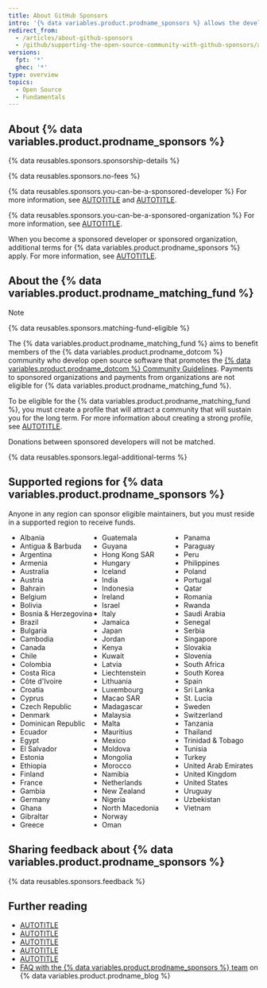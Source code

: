 ```yaml
---
title: About GitHub Sponsors
intro: '{% data variables.product.prodname_sponsors %} allows the developer community to financially support the people and organizations who design, build, and maintain the open source projects they depend on, directly on {% data variables.product.product_name %}.'
redirect_from:
  - /articles/about-github-sponsors
  - /github/supporting-the-open-source-community-with-github-sponsors/about-github-sponsors
versions:
  fpt: '*'
  ghec: '*'
type: overview
topics:
  - Open Source
  - Fundamentals
---
```


## About {% data variables.product.prodname_sponsors %}

{% data reusables.sponsors.sponsorship-details %}

{% data reusables.sponsors.no-fees %}

{% data reusables.sponsors.you-can-be-a-sponsored-developer %} For more information, see [AUTOTITLE](/sponsors/receiving-sponsorships-through-github-sponsors/about-github-sponsors-for-open-source-contributors) and [AUTOTITLE](/sponsors/receiving-sponsorships-through-github-sponsors/setting-up-github-sponsors-for-your-personal-account).

{% data reusables.sponsors.you-can-be-a-sponsored-organization %} For more information, see [AUTOTITLE](/sponsors/receiving-sponsorships-through-github-sponsors/setting-up-github-sponsors-for-your-organization).

When you become a sponsored developer or sponsored organization, additional terms for {% data variables.product.prodname_sponsors %} apply. For more information, see [AUTOTITLE](/free-pro-team@latest/site-policy/github-terms/github-sponsors-additional-terms).

## About the {% data variables.product.prodname_matching_fund %}

> [!NOTE]
> {% data reusables.sponsors.matching-fund-eligible %}

The {% data variables.product.prodname_matching_fund %} aims to benefit members of the {% data variables.product.prodname_dotcom %} community who develop open source software that promotes the [{% data variables.product.prodname_dotcom %} Community Guidelines](/free-pro-team@latest/site-policy/github-terms/github-community-guidelines). Payments to sponsored organizations and payments from organizations are not eligible for {% data variables.product.prodname_matching_fund %}.

To be eligible for the {% data variables.product.prodname_matching_fund %}, you must create a profile that will attract a community that will sustain you for the long term. For more information about creating a strong profile, see [AUTOTITLE](/sponsors/receiving-sponsorships-through-github-sponsors/editing-your-profile-details-for-github-sponsors).

Donations between sponsored developers will not be matched.

{% data reusables.sponsors.legal-additional-terms %}

## Supported regions for {% data variables.product.prodname_sponsors %}

Anyone in any region can sponsor eligible maintainers, but you must reside in a supported region to receive funds.

<ul style="-webkit-column-count: 3; -moz-column-count: 3; column-count: 3;">
<li>Albania</li>
<li>Antigua & Barbuda</li>
<li>Argentina</li>
<li>Armenia</li>
<li>Australia</li>
<li>Austria</li>
<li>Bahrain</li>
<li>Belgium</li>
<li>Bolivia</li>
<li>Bosnia & Herzegovina</li>
<li>Brazil</li>
<li>Bulgaria</li>
<li>Cambodia</li>
<li>Canada</li>
<li>Chile</li>
<li>Colombia</li>
<li>Costa Rica</li>
<li>Côte d'Ivoire</li>
<li>Croatia</li>
<li>Cyprus</li>
<li>Czech Republic</li>
<li>Denmark</li>
<li>Dominican Republic</li>
<li>Ecuador</li>
<li>Egypt</li>
<li>El Salvador</li>
<li>Estonia</li>
<li>Ethiopia</li>
<li>Finland</li>
<li>France</li>
<li>Gambia</li>
<li>Germany</li>
<li>Ghana</li>
<li>Gibraltar</li>
<li>Greece</li>
<li>Guatemala</li>
<li>Guyana</li>
<li>Hong Kong SAR</li>
<li>Hungary</li>
<li>Iceland</li>
<li>India</li>
<li>Indonesia</li>
<li>Ireland</li>
<li>Israel</li>
<li>Italy</li>
<li>Jamaica</li>
<li>Japan</li>
<li>Jordan</li>
<li>Kenya</li>
<li>Kuwait</li>
<li>Latvia</li>
<li>Liechtenstein</li>
<li>Lithuania</li>
<li>Luxembourg</li>
<li>Macao SAR</li>
<li>Madagascar</li>
<li>Malaysia</li>
<li>Malta</li>
<li>Mauritius</li>
<li>Mexico</li>
<li>Moldova</li>
<li>Mongolia</li>
<li>Morocco</li>
<li>Namibia</li>
<li>Netherlands</li>
<li>New Zealand</li>
<li>Nigeria</li>
<li>North Macedonia</li>
<li>Norway</li>
<li>Oman</li>
<li>Panama</li>
<li>Paraguay</li>
<li>Peru</li>
<li>Philippines</li>
<li>Poland</li>
<li>Portugal</li>
<li>Qatar</li>
<li>Romania</li>
<li>Rwanda</li>
<li>Saudi Arabia</li>
<li>Senegal</li>
<li>Serbia</li>
<li>Singapore</li>
<li>Slovakia</li>
<li>Slovenia</li>
<li>South Africa</li>
<li>South Korea</li>
<li>Spain</li>
<li>Sri Lanka</li>
<li>St. Lucia</li>
<li>Sweden</li>
<li>Switzerland</li>
<li>Tanzania</li>
<li>Thailand</li>
<li>Trinidad & Tobago</li>
<li>Tunisia</li>
<li>Turkey</li>
<li>United Arab Emirates</li>
<li>United Kingdom</li>
<li>United States</li>
<li>Uruguay</li>
<li>Uzbekistan</li>
<li>Vietnam</li>
</ul>

## Sharing feedback about {% data variables.product.prodname_sponsors %}

{% data reusables.sponsors.feedback %}

## Further reading

* [AUTOTITLE](/sponsors/sponsoring-open-source-contributors)
* [AUTOTITLE](/sponsors/receiving-sponsorships-through-github-sponsors)
* [AUTOTITLE](/sponsors/getting-started-with-github-sponsors/navigating-your-sponsors-dashboard)
* [AUTOTITLE](/search-github/searching-on-github/searching-users#search-based-on-ability-to-sponsor)
* [AUTOTITLE](/search-github/searching-on-github/searching-for-repositories#search-based-on-ability-to-sponsor)
* [FAQ with the {% data variables.product.prodname_sponsors %} team](https://github.blog/2019-06-12-faq-with-the-github-sponsors-team/) on {% data variables.product.prodname_blog %}
